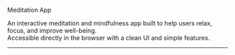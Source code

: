 Meditation App  

An interactive meditation and mindfulness app built to help users relax, focus, and improve well-being.  
Accessible directly in the browser with a clean UI and simple features.  

---

